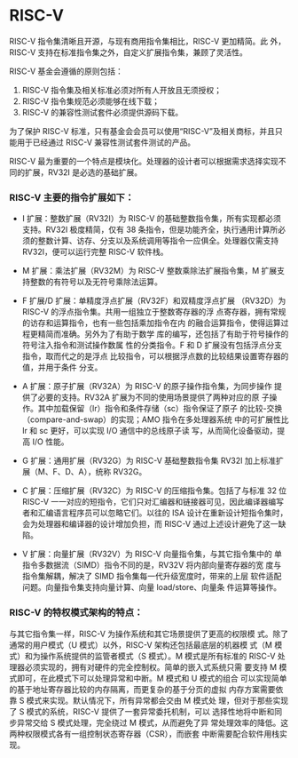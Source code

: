 # RISC-V

RISC-V 指令集清晰且开源，与现有商用指令集相比，RISC-V 更加精简。此
外，RISC-V 支持在标准指令集之外，自定义扩展指令集，兼顾了灵活性。

RISC-V 基金会遵循的原则包括：

1. RISC-V 指令集及相关标准必须对所有人开放且无须授权；
2. RISC-V 指令集规范必须能够在线下载；
3. RISC-V 的兼容性测试套件必须提供源码下载。

为了保护 RISC-V 标准，只有基金会会员可以使用“RISC-V”及相关商标，并且只能用于已经通过 RISC-V 兼容性测试套件测试的产品。

RISC-V 最为重要的一个特点是模块化。处理器的设计者可以根据需求选择实现不
同的扩展，RV32I 是必选的基础扩展。

### RISC-V 主要的指令扩展如下：

- I 扩展：整数扩展（RV32I）为 RISC-V 的基础整数指令集，所有实现都必须支持。RV32I 极度精简，仅有 38 条指令，但是功能齐全，执行通用计算所必须的整数计算、访存、分支以及系统调用等指令一应俱全。处理器仅需支持 RV32I，便可以运行完整 RISC-V 软件栈。

- M 扩展：乘法扩展（RV32M）为 RISC-V 整数乘除法扩展指令集，M 扩展支持整数的有符号以及无符号乘除法运算。

- F 扩展/D 扩展：单精度浮点扩展（RV32F）和双精度浮点扩展
  （RV32D）为 RISC-V 的浮点指令集。共用一组独立于整数寄存器的浮
  点寄存器，拥有常规的访存和运算指令，也有一些包括乘加指令在内
  的融合运算指令，使得运算过程更精简而准确。另外为了有助于数学
  库的编写，还包括了有助于符号操作的符号注入指令和测试操作数属
  性的分类指令。F 和 D 扩展没有包括浮点分支指令，取而代之的是浮点
  比较指令，可以根据浮点数的比较结果设置寄存器的值，并用于条件
  分支。

- A 扩展：原子扩展（RV32A）为 RISC-V 的原子操作指令集，为同步操作
  提供了必要的支持。RV32A 扩展为不同的使用场景提供了两种对应的原
  子操作。其中加载保留（lr）指令和条件存储（sc）指令保证了原子
  的比较-交换（compare-and-swap）的实现；AMO 指令在多处理器系统
  中的可扩展性比 lr 和 sc 更好，可以实现 I/O 通信中的总线原子读
  写，从而简化设备驱动，提高 I/O 性能。

- G 扩展：通用扩展（RV32G）为 RISC-V 基础整数指令集 RV32I 加上标准扩展（M、F、D、A），统称 RV32G。

- C 扩展：压缩扩展（RV32C）为 RISC-V 的压缩指令集。包括了与标准 32 位 RISC-V 一一对应的短指令，它们只对汇编器和链接器可见，因此编译器编写者和汇编语言程序员可以忽略它们。以往的 ISA 设计在重新设计短指令集时，会为处理器和编译器的设计增加负担，而 RISC-V 通过上述设计避免了这一缺陷。

- V 扩展：向量扩展（RV32V）为 RISC-V 向量指令集，与其它指令集中的
  单指令多数据流（SIMD）指令不同的是，RV32V 将内部向量寄存器的宽
  度与指令集解耦，解决了 SIMD 指令集每一代升级宽度时，带来的上层
  软件适配问题。向量指令集支持向量计算、向量 load/store、向量条
  件运算等操作。

### RISC-V 的特权模式架构的特点：

与其它指令集一样，RISC-V 为操作系统和其它场景提供了更高的权限模
式。除了通常的用户模式（U 模式）以外，RISC-V 架构还包括最底层的机器模
式（M 模式）和为操作系统提供的监管者模式（S 模式）。M 模式是所有标准的
RISC-V 处理器必须实现的，拥有对硬件的完全控制权。简单的嵌入式系统只需
要支持 M 模式即可，在此模式下可以处理异常和中断。M 模式和 U 模式的组合
可以实现简单的基于地址寄存器比较的内存隔离，而更复杂的基于分页的虚拟
内存方案需要依靠 S 模式来实现。默认情况下，所有异常都会交由 M 模式处
理，但对于那些实现了 S 模式的系统，RISC-V 提供了一套异常委托机制，可以
选择性地将中断和同步异常交给 S 模式处理，完全绕过 M 模式，从而避免了异
常处理效率的降低。这两种权限模式各有一组控制状态寄存器（CSR），而嵌套
中断需要配合软件用栈实现。
